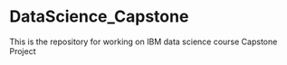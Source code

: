 # DataScience_Capstone
This is the repository for working on IBM data science course Capstone Project
